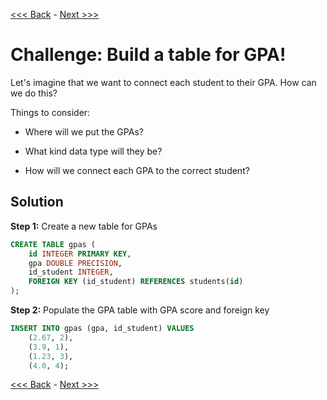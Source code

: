 [<<< Back](5-foreignkeys.md) - [Next >>>](7-commonqueries.md)  

# Challenge: Build a table for GPA!

Let's imagine that we want to connect each student to their GPA. How can we do this?  

Things to consider:  

- Where will we put the GPAs?  

- What kind data type will they be?  

- How will we connect each GPA to the correct student?  


## Solution 
**Step 1:** Create a new table for GPAs
```sql
CREATE TABLE gpas (
	id INTEGER PRIMARY KEY,
	gpa DOUBLE PRECISION,
	id_student INTEGER,
	FOREIGN KEY (id_student) REFERENCES students(id)
);
```  

**Step 2:** Populate the GPA table with GPA score and foreign key
```sql
INSERT INTO gpas (gpa, id_student) VALUES
	(2.67, 2),
	(3.9, 1),
	(1.23, 3),
	(4.0, 4);
```

[<<< Back](5-foreignkeys.md) - [Next >>>](7-commonqueries.md)  

